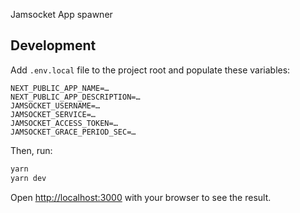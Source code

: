Jamsocket App spawner

## Development

Add `.env.local` file to the project root and populate these variables:

```
NEXT_PUBLIC_APP_NAME=…
NEXT_PUBLIC_APP_DESCRIPTION=…
JAMSOCKET_USERNAME=…
JAMSOCKET_SERVICE=…
JAMSOCKET_ACCESS_TOKEN=…
JAMSOCKET_GRACE_PERIOD_SEC=…
```

Then, run:

```bash
yarn
yarn dev
```

Open [http://localhost:3000](http://localhost:3000) with your browser to see the result.
